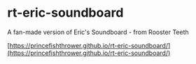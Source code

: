 # rt-eric-soundboard
A fan-made version of Eric's Soundboard - from Rooster Teeth

[https://princefishthrower.github.io/rt-eric-soundboard/](https://princefishthrower.github.io/rt-eric-soundboard/)
